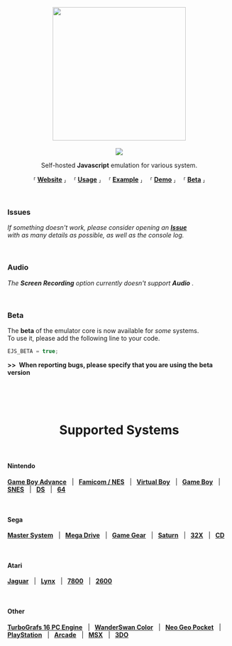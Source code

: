 
<p align = 'center'>
    <img src = 'docs/Logo.png' width = '300px'>
    <br>
    <br>
    <a href = './LICENSE'>
        <img src = 'https://img.shields.io/badge/License-GPLv3-blue.svg'>
    </a>
    <br>
</p>

<p align = 'center'>
    Self-hosted <b>Javascript</b> emulation for various system.
</p>

<p align = 'center'>
    ⸢ <a href = 'https://emulatorjs.ga/'><b>Website</b></a> ⸥ 
    ⸢ <a href = 'docs/Usage.md'><b>Usage</b></a> ⸥ 
    ⸢ <a href = 'https://coldcast.org/games/1/Super-Mario-Bros'><b>Example</b></a> ⸥ 
    ⸢ <a href = 'https://emulatorjs.ga/demo/'><b>Demo</b></a> ⸥ 
    ⸢ <a href = 'https://emulatorjs.ga/beta/'><b>Beta</b></a> ⸥
</p>

<br>

### Issues

*If something doesn't work, please consider opening an* ***[Issue]*** <br>
*with as many details as possible, as well as the console log.*

<br>

### Audio

*The* ***Screen Recording*** *option currently doesn't support* ***Audio*** *.*

<br>

### Beta

The **beta** of the emulator core is now available for *some* systems. <br>
To use it, please add the following line to your code.

```js
EJS_BETA = true;
```

**>> When reporting bugs, please specify that you are using the beta version**

<br>
<br>
<br>

<h1 align = 'center'>Supported Systems</h1>

<br>

#### Nintendo

**[Game Boy Advance][Nintendo Game Boy Advance]**   | 
**[Famicom / NES][NES / Famicom]**   | 
**[Virtual Boy][Virtual Boy]**   | 
**[Game Boy][Nintendo Game Boy]**   | 
**[SNES]**   | 
**[DS][Nintendo DS]**   | 
**[64][Nintendo 64]**

<br>

#### Sega
**[Master System][Sega Master System]**   | 
**[Mega Drive][Sega Mega Drive]**   | 
**[Game Gear][Sega Game Gear]**   | 
**[Saturn][Sega Saturn]**   | 
**[32X][Sega 32X]**   | 
**[CD][Sega CD]**

<br>

#### Atari

**[Jaguar][Atari Jaguar]**   | 
**[Lynx][Atari Lynx]**   | 
**[7800][Atari 7800]**   | 
**[2600][Atari 2600]**

<br>

#### Other

**[TurboGrafs 16 PC Engine][TurboGrafs-16 / PC Engine]**   | 
**[WanderSwan Color][WanderSwan / Color]**   | 
**[Neo Geo Pocket][Neo Geo Pocket]**   | 
**[PlayStation]**   | 
**[Arcade]**   | 
**[MSX]**   | 
**[3DO]**

<br>

<!----------------------------------------------------------------------------->

[Issue]: https://github.com/ethanaobrien/emulatorjs/issues

[NES / Famicom]: docs/Systems/NES-Famicom.md
[SNES]: docs/Systems/SNES.md
[Nintendo 64]: docs/Systems/Nintendo%2064.md
[Nintendo Game Boy]: docs/Systems/Nintendo%20Game%20Boy.md
[Nintendo Game Boy Advance]: docs/Systems/Nintendo%20Game%20Boy%20Advance.md
[Nintendo DS]: docs/Systems/Nintendo%20DS.md
[PlayStation]: docs/Systems/PlayStation.md
[Virtual Boy]: docs/Systems/Virtual%20Boy.md
[Sega Mega Drive]: docs/Systems/Sega%20Mega%20Drive.md
[Sega Master System]: docs/Systems/Sega%20Master%20System.md
[Sega CD]: docs/Systems/Sega%20CD.md
[Atari Lynx]: docs/Systems/Atari%20Lynx.md
[MSX]: docs/Systems/MSX.md
[3DO]: docs/Systems/3DO.md
[Sega 32X]: docs/Systems/Sega%2032X.md
[Atari Jaguar]: docs/Systems/Atari%20Jaguar.md
[Neo Geo Pocket]: docs/Systems/Neo%20Geo%20Poket.md
[Sega Game Gear]: docs/Systems/Sega%20Game%20Gear.md
[Sega Saturn]: docs/Systems/Sega%20Saturn.md
[Atari 7800]: docs/Systems/Atari%207800.md
[WanderSwan / Color]: docs/Systems/WanderSwan-Color.md
[TurboGrafs-16 / PC Engine]: docs/Systems/TurboGrafs%2016-PC%20Engine.md
[Arcade]: docs/Systems/Arcade.md
[Atari 2600]: docs/Systems/Atari%202600.md
